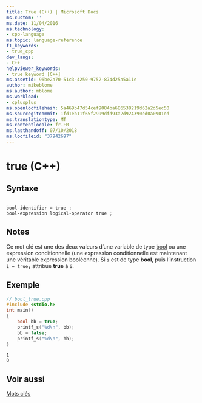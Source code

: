 ```yaml
---
title: True (C++) | Microsoft Docs
ms.custom: ''
ms.date: 11/04/2016
ms.technology:
- cpp-language
ms.topic: language-reference
f1_keywords:
- true_cpp
dev_langs:
- C++
helpviewer_keywords:
- true keyword [C++]
ms.assetid: 96be2a70-51c3-4250-9752-874d25a5a11e
author: mikeblome
ms.author: mblome
ms.workload:
- cplusplus
ms.openlocfilehash: 5a469b47d54cef9084ba686538219d62a2d5ec50
ms.sourcegitcommit: 1fd1eb11f65f2999dfd93a2d924390ed0a0901ed
ms.translationtype: MT
ms.contentlocale: fr-FR
ms.lasthandoff: 07/10/2018
ms.locfileid: "37942697"
---
```

# <a name="true-c"></a>true (C++)
## <a name="syntax"></a>Syntaxe  
  
```  
  
bool-identifier = true ;  
bool-expression logical-operator true ;  
```  
  
## <a name="remarks"></a>Notes  
 Ce mot clé est une des deux valeurs d’une variable de type [bool](../cpp/bool-cpp.md) ou une expression conditionnelle (une expression conditionnelle est maintenant une véritable expression booléenne). Si `i` est de type **bool**, puis l’instruction `i = true;` attribue **true** à `i`.  
  
## <a name="example"></a>Exemple  
  
```cpp 
// bool_true.cpp  
#include <stdio.h>  
int main()  
{  
    bool bb = true;  
    printf_s("%d\n", bb);  
    bb = false;  
    printf_s("%d\n", bb);  
}  
```  
  
```Output  
1  
0  
```  
  
## <a name="see-also"></a>Voir aussi  
 [Mots clés](../cpp/keywords-cpp.md)